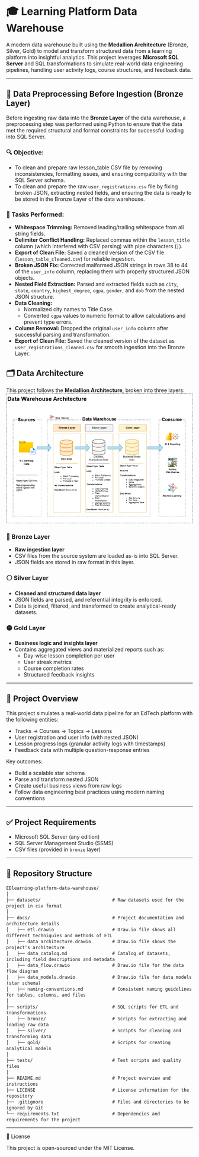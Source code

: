# 🎓 Learning Platform Data Warehouse

A modern data warehouse built using the **Medallion Architecture** (Bronze, Silver, Gold) to model and transform structured data from a learning platform into insightful analytics. This project leverages **Microsoft SQL Server** and SQL transformations to simulate real-world data engineering pipelines, handling user activity logs, course structures, and feedback data.

---

## 🧹 Data Preprocessing Before Ingestion (Bronze Layer)

Before ingesting raw data into the **Bronze Layer** of the data warehouse, a preprocessing step was performed using Python to ensure that the data met the required structural and format constraints for successful loading into SQL Server.

### 🔍 Objective:
- To clean and prepare raw lesson_table CSV file by removing inconsistencies, formatting issues, and ensuring compatibility with the SQL Server schema.
- To clean and prepare the raw `user_registrations.csv` file by fixing broken JSON, extracting nested fields, and ensuring the data is ready to be stored in the Bronze Layer of the data warehouse.

### 🧪 Tasks Performed:
- **Whitespace Trimming:** Removed leading/trailing whitespace from all string fields.
- **Delimiter Conflict Handling:** Replaced commas within the `lesson_title` column (which interfered with CSV parsing) with pipe characters (`|`).
- **Export of Clean File:** Saved a cleaned version of the CSV file (`lesson_table_cleaned.csv`) for reliable ingestion.
- **Broken JSON Fix:** Corrected malformed JSON strings in rows 38 to 44 of the `user_info` column, replacing them with properly structured JSON objects.
- **Nested Field Extraction:** Parsed and extracted fields such as `city`, `state`, `country`, `highest_degree`, `cgpa`, `gender`, and `dob` from the nested JSON structure.
- **Data Cleaning:** 
  - Normalized city names to Title Case.
  - Converted `cgpa` values to numeric format to allow calculations and prevent type errors.
- **Column Removal:** Dropped the original `user_info` column after successful parsing and transformation.
- **Export of Clean File:** Saved the cleaned version of the dataset as `user_registrations_cleaned.csv` for smooth ingestion into the Bronze Layer.

## 🗂️ Data Architecture

This project follows the **Medallion Architecture**, broken into three layers:
![Data Warehouse Architecture](./docs/EdTech_company_DataWarehouse_Architecture.png)

### 🔸 Bronze Layer
- **Raw ingestion layer**  
- CSV files from the source system are loaded as-is into SQL Server.
- JSON fields are stored in raw format in this layer.

### ⚪ Silver Layer
- **Cleaned and structured data layer**  
- JSON fields are parsed, and referential integrity is enforced.
- Data is joined, filtered, and transformed to create analytical-ready datasets.

### 🟡 Gold Layer
- **Business logic and insights layer**  
- Contains aggregated views and materialized reports such as:
  - Day-wise lesson completion per user
  - User streak metrics
  - Course completion rates
  - Structured feedback insights

---

## 📌 Project Overview

This project simulates a real-world data pipeline for an EdTech platform with the following entities:

- Tracks → Courses → Topics → Lessons  
- User registration and user info (with nested JSON)
- Lesson progress logs (granular activity logs with timestamps)
- Feedback data with multiple question-response entries

Key outcomes:
- Build a scalable star schema
- Parse and transform nested JSON
- Create useful business views from raw logs
- Follow data engineering best practices using modern naming conventions

---

## ✅ Project Requirements

- Microsoft SQL Server (any edition)
- SQL Server Management Studio (SSMS)
- CSV files (provided in `bronze` layer)

---

## 📁 Repository Structure
```
EDlearning-platform-data-warehouse/
│
├── datasets/                           # Raw datasets used for the project in csv format
│
├── docs/                               # Project documentation and architecture details
│   ├── etl.drawio                      # Draw.io file shows all different techniquies and methods of ETL
│   ├── data_architecture.drawio        # Draw.io file shows the project's architecture
│   ├── data_catalog.md                 # Catalog of datasets, including field descriptions and metadata
│   ├── data_flow.drawio                # Draw.io file for the data flow diagram
│   ├── data_models.drawio              # Draw.io file for data models (star schema)
│   ├── naming-conventions.md           # Consistent naming guidelines for tables, columns, and files
│
├── scripts/                            # SQL scripts for ETL and transformations
│   ├── bronze/                         # Scripts for extracting and loading raw data
│   ├── silver/                         # Scripts for cleaning and transforming data
│   ├── gold/                           # Scripts for creating analytical models
│
├── tests/                              # Test scripts and quality files
│
├── README.md                           # Project overview and instructions
├── LICENSE                             # License information for the repository
├── .gitignore                          # Files and directories to be ignored by Git
└── requirements.txt                    # Dependencies and requirements for the project
```
---

📖 License

This project is open-sourced under the MIT License.
